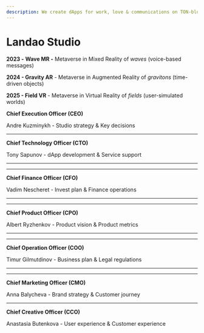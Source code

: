 ```yaml
---
description: We create dApps for work, love & communications on TON-blockchain
---
```


# Landao Studio

**2023 -** **Wave MR -** Metaverse in Mixed Reality of _waves_ (voice-based messages)

**2024 - Gravity AR** - Metaverse in Augmented Reality of _gravitons_ (time-driven objects)

**2025 - Field VR** - Metaverse in Virtual Reality of _fields_ (user-simulated worlds)







**Chief Execution Officer (CEO)**

Andre Kuzminykh - Studio strategy & Key decisions



****

**Chief Technology Officer (CTO)**

Tony Sapunov - dApp development & Service support

****

****

**Chief Finance Officer (CFO)**

Vadim Nescheret - Invest plan & Finance operations

****

****

**Chief Product Officer (CPO)**

Albert Ryzhenkov - Product vision & Product metrics

****

****

**Chief Operation Officer (COO)**

Timur Gilmutdinov - Business plan & Legal regulations

****

****

**Chief Marketing Officer (CMO)**

Anna Balycheva - Brand strategy & Customer journey&#x20;



****

**Chief Creative Officer (CCO)**

Anastasia Butenkova - User experience & Customer experience

